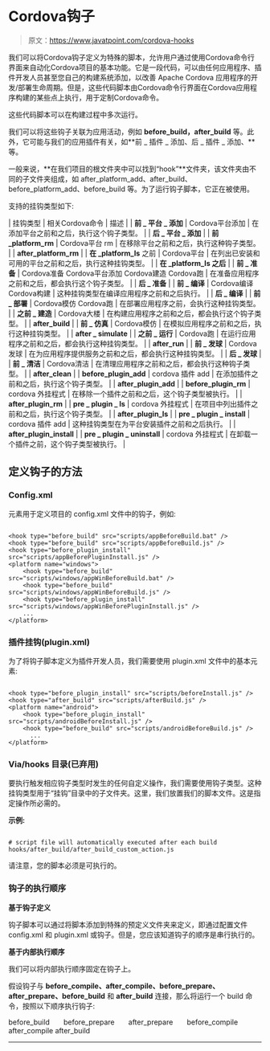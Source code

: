 # Cordova钩子

> 原文：<https://www.javatpoint.com/cordova-hooks>

我们可以将Cordova钩子定义为特殊的脚本，允许用户通过使用Cordova命令行界面来自动化Cordova项目的基本功能。它是一段代码，可以由任何应用程序、插件开发人员甚至您自己的构建系统添加，以改善 Apache Cordova 应用程序的开发/部署生命周期。但是，这些代码脚本由Cordova命令行界面在Cordova应用程序构建的某些点上执行，用于定制Cordova命令。

这些代码脚本可以在构建过程中多次运行。

我们可以将这些钩子关联为应用活动，例如 **before_build，after_build** 等。此外，它可能与我们的应用插件有关，如**前 _ 插件 _ 添加、后 _ 插件 _ 添加、**等。

一般来说，**在我们项目的根文件夹中可以找到“hook”**文件夹，该文件夹由不同的子文件夹组成，如 after_platform_add、after_build、before_platform_add、before_build 等。为了运行钩子脚本，它正在被使用。

支持的挂钩类型如下:

| 挂钩类型 | 相关Cordova命令 | 描述 |
| **前 _ 平台 _ 添加** | Cordova平台添加 | 在添加平台之前和之后，执行这个钩子类型。 |
| **后 _ 平台 _ 添加** |
| **前 _platform_rm** | Cordova平台 rm | 在移除平台之前和之后，执行这种钩子类型。 |
| **after_platform_rm** |
| **在 _platform_ls** 之前 | Cordova平台 | 在列出已安装和可用的平台之前和之后，执行这种挂钩类型。 |
| **在 _platform_ls 之后** |
| **前 _ 准备** | Cordova准备
Cordova平台添加
Cordova建造
Cordova跑 | 在准备应用程序之前和之后，都会执行这个钩子类型。 |
| **后 _ 准备** |
| **前 _ 编译** | Cordova编译
Cordova构建 | 这种挂钩类型在编译应用程序之前和之后执行。 |
| **后 _ 编译** |
| **前 _ 部署** | Cordova模仿
Cordova跑 | 在部署应用程序之前，会执行这种挂钩类型。 |
| **之前 _ 建造** | Cordova大楼 | 在构建应用程序之前和之后，都会执行这个钩子类型。 |
| **after_build** |
| **前 _ 仿真** | Cordova模仿 | 在模拟应用程序之前和之后，执行这种挂钩类型。 |
| **after _ simulate** |
| **之前 _ 运行** | Cordova跑 | 在运行应用程序之前和之后，都会执行这种挂钩类型。 |
| **after_run** |
| **前 _ 发球** | Cordova发球 | 在为应用程序提供服务之前和之后，都会执行这种挂钩类型。 |
| **后 _ 发球** |
| **前 _ 清洁** | Cordova清洁 | 在清理应用程序之前和之后，都会执行这种钩子类型。 |
| **after_clean** |
| **before_plugin_add** | cordova 插件 add | 在添加插件之前和之后，执行这个钩子类型。 |
| **after_plugin_add** |
| **before_plugin_rm** | cordova 外挂程式 | 在移除一个插件之前和之后，这个钩子类型被执行。 |
| **after_plugin_rm** |
| **pre _ plugin _ ls** | cordova 外挂程式 | 在项目中列出插件之前和之后，执行这个钩子类型。 |
| **after_plugin_ls** |
| **pre _ plugin _ install** | cordova 插件 add | 这种挂钩类型在为平台安装插件之前和之后执行。 |
| **after_plugin_install** |
| **pre _ plugin _ uninstall** | cordova 外挂程式 | 在卸载一个插件之前，这个钩子类型被执行。 |

## 定义钩子的方法

### Config.xml

<hook>元素用于定义项目的 config.xml 文件中的钩子，例如:</hook>

```

<hook type="before_build" src="scripts/appBeforeBuild.bat" />
<hook type="before_build" src="scripts/appBeforeBuild.js" />
<hook type="before_plugin_install" src="scripts/appBeforePluginInstall.js" />
<platform name="windows">
    <hook type="before_build" src="scripts/windows/appWinBeforeBuild.bat" />
    <hook type="before_build" src="scripts/windows/appWinBeforeBuild.js" />
    <hook type="before_plugin_install" src="scripts/windows/appWinBeforePluginInstall.js" />
    ...
</platform>

```

### 插件挂钩(plugin.xml)

为了将钩子脚本定义为插件开发人员，我们需要使用 plugin.xml 文件中的基本<hook>元素:</hook>

```

<hook type="before_plugin_install" src="scripts/beforeInstall.js" />
<hook type="after_build" src="scripts/afterBuild.js" />
<platform name="android">
    <hook type="before_plugin_install" src="scripts/androidBeforeInstall.js" />
    <hook type="before_build" src="scripts/androidBeforeBuild.js" />
      ...
</platform>

```

### Via/hooks 目录(已弃用)

要执行触发相应钩子类型时发生的任何自定义操作，我们需要使用钩子类型。这种挂钩类型用于“挂钩”目录中的子文件夹。这里，我们放置我们的脚本文件。这是指定操作所必需的。

**示例:**

```

# script file will automatically executed after each build
hooks/after_build/after_build_custom_action.js

```

请注意，您的脚本必须是可执行的。

### 钩子的执行顺序

**基于钩子定义**

钩子脚本可以通过将脚本添加到特殊的预定义文件夹来定义，即通过配置文件 config.xml 和 plugin.xml 或钩子。但是，您应该知道钩子的顺序是串行执行的。

**基于内部执行顺序**

我们可以将内部执行顺序固定在钩子上。

假设钩子与 **before_compile、after_compile、before_prepare、after_prepare、before_build** 和 **after_build** 连接，那么将运行一个 build 命令，按照以下顺序执行钩子:

before_build
      before_prepare
      after_prepare
      before_compile
      after_compile
after_build

* * *